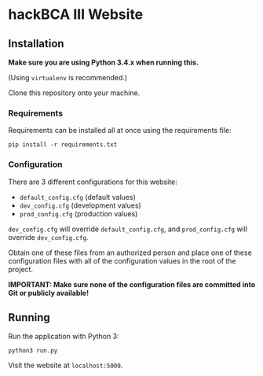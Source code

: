 # hackBCA III Website

## Installation
**Make sure you are using Python 3.4.x when running this.**

(Using `virtualenv` is recommended.)

Clone this repository onto your machine.

### Requirements
Requirements can be installed all at once using the requirements file:

`pip install -r requirements.txt`

### Configuration
There are 3 different configurations for this website:

- `default_config.cfg` (default values)
- `dev_config.cfg` (development values)
- `prod_config.cfg` (production values)

`dev_config.cfg` will override `default_config.cfg`, and `prod_config.cfg` will override `dev_config.cfg`.

Obtain one of these files from an authorized person and place one of these configuration files with all of the configuration values in the root of the project.

**IMPORTANT: Make sure none of the configuration files are committed into Git or publicly available!**

## Running
Run the application with Python 3:

`python3 run.py`

Visit the website at `localhost:5000`.
